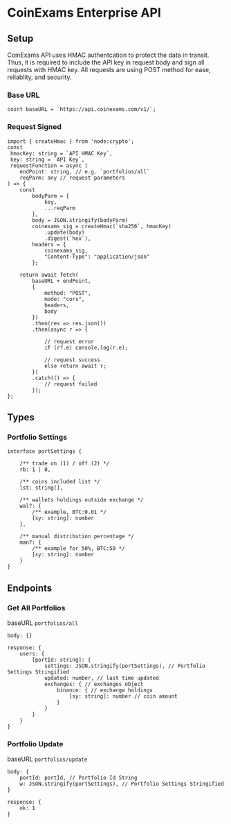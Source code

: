 # CoinExams Enterprise API

## Setup
CoinExams API uses HMAC authentcation to protect the data in transit. Thus, it is required to include the API key in request body and sign all requests with HMAC key. All requests are using POST method for ease, reliablity, and security.
### Base URL
```
cosnt baseURL = `https://api.coinexams.com/v1/`;
```
### Request Signed
```
import { createHmac } from 'node:crypto';
const
 hmacKey: string = `API HMAC Key`,
 key: string = `API Key`,
 requestFunction = async (
	endPoint: string, // e.g. `portfolios/all`
	reqParm: any // request parameters
) => {
	const
	    bodyParm = {
	        key,
	        ...reqParm
	    },
	    body = JSON.stringify(bodyParm)
	    coinexams_sig = createHmac(`sha256`, hmacKey)
	        .update(body)
	        .digest(`hex`),
	    headers = {
	        coinexams_sig,
	        "Content-Type": "application/json"
	    };
	
	return await fetch(
		baseURL + endPoint,
		{
			method: "POST",
			mode: "cors",
			headers,
			body
		})
		.then(res => res.json())
		.then(async r => {
		
			// request error
			if (r?.e) console.log(r.e);
		
			// request success
			else return await r;
		})
		.catch(() => {
			// request failed
		});
};
```

## Types
### Portfolio Settings
```
interface portSettings {

    /** trade on (1) / off (2) */
    rb: 1 | 0,

    /** coins included list */
    lst: string[],

    /** wallets holdings outside exchange */
    wal?: {
        /** example, BTC:0.01 */
        [sy: string]: number
    },

    /** manual distribution percentage */
    man?: {
        /** example for 50%, BTC:50 */
        [sy: string]: number
    }
}
```

## Endpoints

### Get All Portfolios
baseURL `portfolios/all`
```
body: {}

response: {
    users: {
        [portId: string]: {
            settings: JSON.stringify(portSettings), // Portfolio Settings Stringified
            updated: number, // last time updated
            exchanges: { // exchanges object
                binance: { // exchange holdings
                    [sy: string]: number // coin amount
                }
            }
        }
    }
}
```

### Portfolio Update
baseURL `portfolios/update`
```
body: {
    portId: portId, // Portfolio Id String
    w: JSON.stringify(portSettings), // Portfolio Settings Stringified
}

response: {
    ok: 1
}
```

